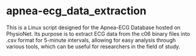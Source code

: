 # apnea-ecg_data_extraction
This is a Linux script designed for the Apnea-ECG Database hosted on PhysioNet. Its purpose is to extract ECG data from the c06 binary files into .csv format for 5-minute intervals, allowing for easy analysis through various tools, which can be useful for researchers in the field of study.
